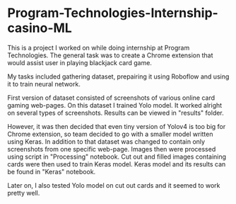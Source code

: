 # Program-Technologies-Internship-casino-ML

This is a project I worked on while doing internship at Program Technologies. The general task was to create a Chrome extension that would assist user in playing blackjack card game.

My tasks included gathering dataset, prepairing it using Roboflow and using it to train neural network.

First version of dataset consisted of screenshots of various online card gaming web-pages. On this dataset I trained Yolo model. It worked alright on several types of screenshots. Results can be viewed in "results" folder.

However, it was then decided that even tiny version of Yolov4 is too big for Chrome extension, so team decided to go with a smaller model written using Keras. In addition to that dataset was changed to contain only screenshots from one specific web-page. Images then were processed using script in "Processing" notebook. Cut out and filled images containing cards were then used to train Keras model. Keras model and its results can be found in "Keras" notebook.

Later on, I also tested Yolo model on cut out cards and it seemed to work pretty well.
